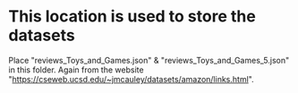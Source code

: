 # This location is used to store the datasets

Place "reviews_Toys_and_Games.json" & "reviews_Toys_and_Games_5.json" in this folder.
Again from the website "https://cseweb.ucsd.edu/~jmcauley/datasets/amazon/links.html".
